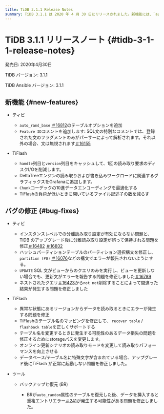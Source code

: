 ```yaml
---
title: TiDB 3.1.1 Release Notes
summary: TiDB 3.1.1 は 2020 年 4 月 30 日にリリースされました。新機能には、`auto_rand_base` のテーブル オプションと `Feature ID` コメントが含まれます。バグ修正には、分離読み取り設定、パーティション選択構文、ネストされたクエリからの誤った結果が含まれます。TiFlashTiFlash、バグ修正と、データ読み取りおよびstorageパス変更の改善も行われました。バックアップと復元 (BR) では、テーブルの復元とデータ挿入に関連する問題が修正されました。
---
```


# TiDB 3.1.1 リリースノート {#tidb-3-1-1-release-notes}

発売日: 2020年4月30日

TiDB バージョン: 3.1.1

TiDB Ansible バージョン: 3.1.1

## 新機能 {#new-features}

-   ティビ

    -   `auto_rand_base` [＃16812](https://github.com/pingcap/tidb/pull/16812)のテーブルオプションを追加
    -   `Feature ID`コメントを追加します: SQL文の特別なコメントでは、登録された文のフラグメントのみがパーサーによって解析されます。それ以外の場合、文は無視されます[＃16155](https://github.com/pingcap/tidb/pull/16155)

-   TiFlash

    -   `handle`列目と`version`列目をキャッシュして、1回の読み取り要求のディスクI/Oを削減します。
    -   DeltaTreeエンジンの読み取りおよび書き込みワークロードに関連するグラフィックスをGrafanaに追加します。
    -   `Chunk`コーデックの10進データエンコーディングを最適化する
    -   TiFlashの負荷が低いときに開いているファイル記述子の数を減らす

## バグの修正 {#bug-fixes}

-   ティビ

    -   インスタンスレベルでの分離読み取り設定が有効にならない問題と、TiDB のアップグレード後に分離読み取り設定が誤って保持される問題を修正[＃16482](https://github.com/pingcap/tidb/pull/16482) [＃16802](https://github.com/pingcap/tidb/pull/16802)
    -   ハッシュパーティションテーブルのパーティション選択構文を修正し、 `partition (P0)` [＃16076](https://github.com/pingcap/tidb/pull/16076)などの構文でエラーが報告されないようにする。
    -   `UPDATE` SQL 文がビューからのクエリのみを実行し、ビューを更新しない場合でも、更新文がエラーを報告する問題を修正しました[＃16789](https://github.com/pingcap/tidb/pull/16789)
    -   ネストされたクエリ[＃16423](https://github.com/pingcap/tidb/pull/16423)から`not not`削除することによって間違った結果が発生する問題を修正しました

-   TiFlash

    -   異常な状態にあるリージョンからデータを読み取るときにエラーが発生する問題を修正
    -   TiFlashのテーブル名のマッピングを修正して、 `recover table` / `flashback table`を正しくサポートする
    -   テーブル名を変更するときに発生する可能性のあるデータ損失の問題を修正するためにstorageパスを変更します。
    -   オンライン更新シナリオの読み取りモードを変更して読み取りパフォーマンスを向上させる
    -   データベース/テーブル名に特殊文字が含まれている場合、アップグレード後にTiFlash が正常に起動しない問題を修正しました。

-   ツール

    -   バックアップと復元 (BR)

        -   BRが`auto_random`属性のテーブルを復元した後、データを挿入すると重複エントリエラー[＃241](https://github.com/pingcap/br/issues/241)が発生する可能性がある問題を修正しました。
